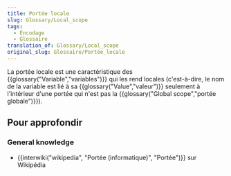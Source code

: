 ```yaml
---
title: Portée locale
slug: Glossary/Local_scope
tags:
  - Encodage
  - Glossaire
translation_of: Glossary/Local_scope
original_slug: Glossaire/Portée_locale
---
```

La portée locale est une caractéristique des {{glossary("Variable","variables")}} qui les rend locales (c'est-à-dire, le nom de la variable est lié à sa {{glossary("Value","valeur")}} seulement à l'intérieur d'une portée qui n'est pas la {{glossary("Global scope","portée globale")}}).

## Pour approfondir

### General knowledge

- {{interwiki("wikipedia", "Portée (informatique)", "Portée")}} sur Wikipédia
